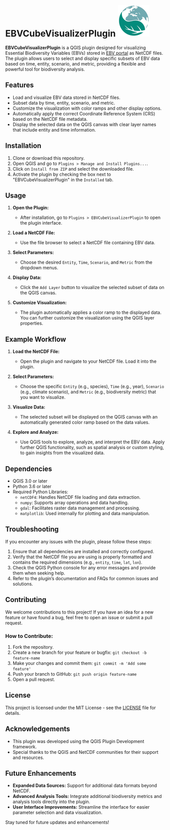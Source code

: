 # EBVCubeVisualizerPlugin                                                                                                               <img src="https://github.com/E-O-Conchas/EBVCubeVisualizerPlugin/blob/master/EBVIcon.png" alt="drawing" width="100"/>      

**EBVCubeVisualizerPlugin** is a QGIS plugin designed for visualizing Essential Biodiversity Variables (EBVs) stored in [EBV portal](https://portal.geobon.org/home) as NetCDF files. The plugin allows users to select and display specific subsets of EBV data based on time, entity, scenario, and metric, providing a flexible and powerful tool for biodiversity analysis.

## Features

- Load and visualize EBV data stored in NetCDF files.
- Subset data by time, entity, scenario, and metric.
- Customize the visualization with color ramps and other display options.
- Automatically apply the correct Coordinate Reference System (CRS) based on the NetCDF file metadata.
- Display the selected data on the QGIS canvas with clear layer names that include entity and time information.

## Installation

1. Clone or download this repository.
2. Open QGIS and go to `Plugins > Manage and Install Plugins...`.
3. Click on `Install from ZIP` and select the downloaded file.
4. Activate the plugin by checking the box next to "EBVCubeVisualizerPlugin" in the `Installed` tab.

## Usage

1. **Open the Plugin:**
   - After installation, go to `Plugins > EBVCubeVisualizerPlugin` to open the plugin interface.

2. **Load a NetCDF File:**
   - Use the file browser to select a NetCDF file containing EBV data.

3. **Select Parameters:**
   - Choose the desired `Entity`, `Time`, `Scenario`, and `Metric` from the dropdown menus.

4. **Display Data:**
   - Click the `Add Layer` button to visualize the selected subset of data on the QGIS canvas.

5. **Customize Visualization:**
   - The plugin automatically applies a color ramp to the displayed data. You can further customize the visualization using the QGIS layer properties.

## Example Workflow

1. **Load the NetCDF File:**
   - Open the plugin and navigate to your NetCDF file. Load it into the plugin.
   
2. **Select Parameters:**
   - Choose the specific `Entity` (e.g., species), `Time` (e.g., year), `Scenario` (e.g., climate scenario), and `Metric` (e.g., biodiversity metric) that you want to visualize.

3. **Visualize Data:**
   - The selected subset will be displayed on the QGIS canvas with an automatically generated color ramp based on the data values.

4. **Explore and Analyze:**
   - Use QGIS tools to explore, analyze, and interpret the EBV data. Apply further QGIS functionality, such as spatial analysis or custom styling, to gain insights from the visualized data.

## Dependencies

- QGIS 3.0 or later
- Python 3.6 or later
- Required Python Libraries:
  - `netCDF4`: Handles NetCDF file loading and data extraction.
  - `numpy`: Supports array operations and data handling.
  - `gdal`: Facilitates raster data management and processing.
  - `matplotlib`: Used internally for plotting and data manipulation.

## Troubleshooting

If you encounter any issues with the plugin, please follow these steps:

1. Ensure that all dependencies are installed and correctly configured.
2. Verify that the NetCDF file you are using is properly formatted and contains the required dimensions (e.g., `entity`, `time`, `lat`, `lon`).
3. Check the QGIS Python console for any error messages and provide them when seeking help.
4. Refer to the plugin’s documentation and FAQs for common issues and solutions.

## Contributing

We welcome contributions to this project! If you have an idea for a new feature or have found a bug, feel free to open an issue or submit a pull request.

### How to Contribute:

1. Fork the repository.
2. Create a new branch for your feature or bugfix: `git checkout -b feature-name`
3. Make your changes and commit them: `git commit -m 'Add some feature'`
4. Push your branch to GitHub: `git push origin feature-name`
5. Open a pull request.

## License

This project is licensed under the MIT License - see the [LICENSE](LICENSE) file for details.

## Acknowledgements

- This plugin was developed using the QGIS Plugin Development framework.
- Special thanks to the QGIS and NetCDF communities for their support and resources.

## Future Enhancements

- **Expanded Data Sources:** Support for additional data formats beyond NetCDF.
- **Advanced Analysis Tools:** Integrate additional biodiversity metrics and analysis tools directly into the plugin.
- **User Interface Improvements:** Streamline the interface for easier parameter selection and data visualization.

Stay tuned for future updates and enhancements!

